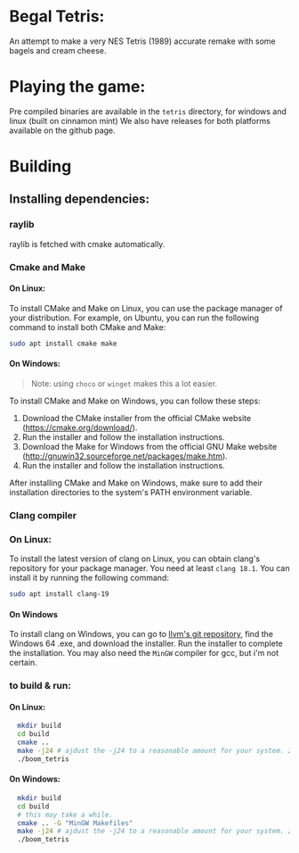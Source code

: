 # Begal Tetris: 
  An attempt to make a very NES Tetris (1989) accurate remake with some bagels and cream cheese.

# Playing the game: 
  Pre compiled binaries are available in the `tetris` directory, for windows and linux (built on cinnamon mint)
  We also have releases for both platforms available on the github page.

# Building  
## Installing dependencies:
### raylib
  raylib is fetched with cmake automatically.


### Cmake and Make
#### On Linux:
To install CMake and Make on Linux, you can use the package manager of your distribution. For example, on Ubuntu, you can run the following command to install both CMake and Make:

```bash
sudo apt install cmake make
```

#### On Windows:

> Note: using `choco` or `winget` makes this a lot easier.

To install CMake and Make on Windows, you can follow these steps:

1. Download the CMake installer from the official CMake website (https://cmake.org/download/).
2. Run the installer and follow the installation instructions.
3. Download the Make for Windows from the official GNU Make website (http://gnuwin32.sourceforge.net/packages/make.htm).
4. Run the installer and follow the installation instructions.

After installing CMake and Make on Windows, make sure to add their installation directories to the system's PATH environment variable.

### Clang compiler
### On Linux: 
  To install the latest version of clang on Linux, you can obtain clang's repository for your package manager. You need at least `clang 18.1`. You can install it by running the following command:
  
  ```bash
  sudo apt install clang-19
  ```
#### On Windows
  To install clang on Windows, you can go to [llvm's git repository](https://github.com/llvm/llvm-project/releases), find the Windows 64 .exe, and download the installer. Run the installer to complete the installation. You may also need the `MinGW` compiler for gcc, but i'm not certain.

### to build & run:
#### On Linux:
```bash
  mkdir build
  cd build
  cmake ..
  make -j24 # ajdust the -j24 to a reasonable amount for your system. 24 means 24 jobs asynchronously, which can be quite heavy.
  ./boom_tetris
```

#### On Windows: 
```bash
  mkdir build
  cd build
  # this may take a while.
  cmake .. -G "MinGW Makefiles"
  make -j24 # ajdust the -j24 to a reasonable amount for your system. 24 means 24 jobs asynchronously, which can be quite heavy.
  ./boom_tetris

```